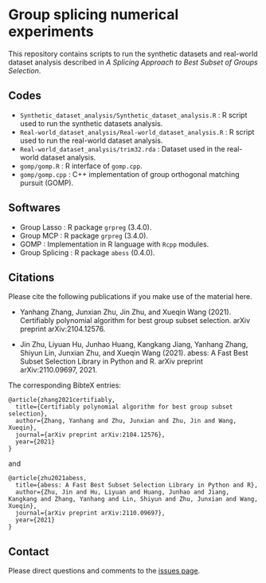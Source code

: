 
# Group splicing numerical experiments
This repository contains scripts to run the synthetic datasets and real-world dataset analysis described
in *A Splicing Approach to Best Subset of Groups Selection*. 

## Codes

* `Synthetic_dataset_analysis/Synthetic_dataset_analysis.R` : R script used to run the synthetic datasets analysis.
* `Real-world_dataset_analysis/Real-world_dataset_analysis.R` : R script used to run the real-world dataset analysis.
* `Real-world_dataset_analysis/trim32.rda` : Dataset used in the real-world dataset analysis. 
* `gomp/gomp.R` : R interface of `gomp.cpp`.
* `gomp/gomp.cpp` : C++ implementation of group orthogonal matching pursuit (GOMP).

## Softwares

* Group Lasso : R package `grpreg` (3.4.0).
* Group MCP : R package `grpreg` (3.4.0).
* GOMP : Implementation in R language with `Rcpp` modules.
* Group Splicing : R package `abess` (0.4.0).


## Citations

Please cite the following publications if you make use of the material here.

- Yanhang Zhang, Junxian Zhu, Jin Zhu, and Xueqin Wang (2021). Certifiably polynomial algorithm for best group subset selection. arXiv preprint arXiv:2104.12576.

- Jin Zhu, Liyuan Hu, Junhao Huang, Kangkang Jiang, Yanhang Zhang, Shiyun Lin, Junxian Zhu, and Xueqin Wang (2021). abess: A Fast Best Subset Selection Library in Python and R. arXiv preprint arXiv:2110.09697, 2021.

The corresponding BibteX entries:

```
@article{zhang2021certifiably,
  title={Certifiably polynomial algorithm for best group subset selection},
  author={Zhang, Yanhang and Zhu, Junxian and Zhu, Jin and Wang, Xueqin},
  journal={arXiv preprint arXiv:2104.12576},
  year={2021}
}
```
and
```
@article{zhu2021abess,
  title={abess: A Fast Best Subset Selection Library in Python and R},
  author={Zhu, Jin and Hu, Liyuan and Huang, Junhao and Jiang, Kangkang and Zhang, Yanhang and Lin, Shiyun and Zhu, Junxian and Wang, Xueqin},
  journal={arXiv preprint arXiv:2110.09697},
  year={2021}
}
```


## Contact
Please direct questions and comments to the [issues page](https://github.com/abess-team/Group-splicing_codes/issues).

